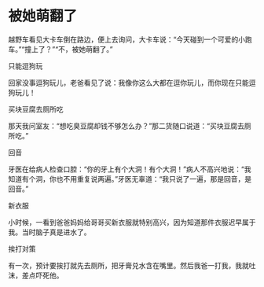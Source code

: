 # 被她萌翻了

越野车看见大卡车倒在路边，便上去询问，大卡车说：“今天碰到一个可爱的小跑车。”“撞上了？”“不，被她萌翻了。” 

只能逗狗玩 

回家没事逗狗玩儿，老爸看见了说：我像你这么大都在逗你玩儿，而你现在只能逗狗玩儿！ 

买块豆腐去厕所吃 

那天我问室友：“想吃臭豆腐却钱不够怎么办？”那二货随口说道：“买块豆腐去厕所吃。” 

回音 

牙医在给病人检查口腔：“你的牙上有个大洞！有个大洞！”病人不高兴地说：“我知道有个洞，你也不用重复说两遍。”牙医无辜道：“我只说了一遍，那是回音，是回音。” 

新衣服 

小时候，一看到爸爸妈妈给哥哥买新衣服就特别高兴，因为知道那件衣服迟早属于我。当时脑子真是进水了。 

挨打对策 

有一次，预计要挨打就先去厕所，把牙膏兑水含在嘴里。然后我爸一打我，我就吐沫，差点吓死他。